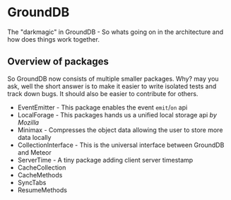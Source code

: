 GroundDB
========

The "darkmagic" in GroundDB - So whats going on in the architecture and how does things work together.

## Overview of packages
So GroundDB now consists of multiple smaller packages. Why? may you ask, well the short answer is to make it easier to write isolated tests and track down bugs. It should also be easier to contribute for others.

* EventEmitter - This package enables the event `emit`/`on` api
* LocalForage - This packages hands us a unified local storage api *by Mozilla*
* Minimax - Compresses the object data allowing the user to store more data locally
* CollectionInterface - This is the universal interface between GroundDB and Meteor
* ServerTime - A tiny package adding client server timestamp
* CacheCollection
* CacheMethods
* SyncTabs
* ResumeMethods